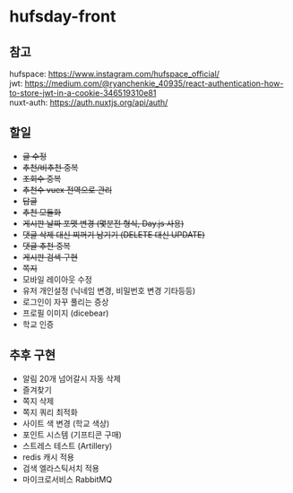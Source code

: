 # hufsday-front

## 참고

hufspace: https://www.instagram.com/hufspace_official/  
jwt: https://medium.com/@ryanchenkie_40935/react-authentication-how-to-store-jwt-in-a-cookie-346519310e81  
nuxt-auth: https://auth.nuxtjs.org/api/auth/

## 할일

- ~~글 수정~~
- ~~추천/비추천 중복~~
- ~~조회수 중복~~
- ~~추천수 vuex 전역으로 관리~~
- ~~답글~~
- ~~추천 모듈화~~
- ~~게시판 날짜 포맷 변경 (몇분전 형식, Day.js 사용)~~
- ~~댓글 삭제 대신 찌꺼기 남기기 (DELETE 대신 UPDATE)~~
- ~~댓글 추천 중복~~
- ~~게시판 검색 구현~~
- ~~쪽지~~
- 모바일 레이아웃 수정
- 유저 개인설정 (닉네임 변경, 비밀번호 변경 기타등등)
- 로그인이 자꾸 풀리는 증상
- 프로필 이미지 (dicebear)
- 학교 인증

## 추후 구현

- 알림 20개 넘어갈시 자동 삭제
- 즐겨찾기
- 쪽지 삭제
- 쪽지 쿼리 최적화
- 사이트 색 변경 (학교 색상)
- 포인트 시스템 (기프티콘 구매)
- 스트레스 테스트 (Artillery)
- redis 캐시 적용
- 검색 엘라스틱서치 적용
- 마이크로서비스 RabbitMQ
